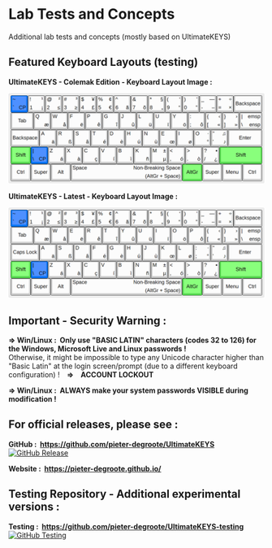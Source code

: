 # Lab Tests and Concepts

Additional lab tests and concepts (mostly based on UltimateKEYS)

## Featured Keyboard Layouts (testing)

**UltimateKEYS - Colemak Edition - Keyboard Layout Image&nbsp;:**

![UltimateKEYS - Colemak - Keyboard Layout Image](UltimateKEYS%20-%20Colemak/UltimateKEYS%20-%20Colemak%20(2x%20Backspace)%20-%20Keyboard%20Layout%20Image.png)

**UltimateKEYS - Latest - Keyboard Layout Image&nbsp;:**

![UltimateKEYS - Keyboard Layout Image](UltimateKEYS%20-%20Latest/UltimateKEYS%20-%20Keyboard%20Layout%20Image.png)

## Important - Security Warning&nbsp;:

**=&gt; Win/Linux : &nbsp;Only use "BASIC LATIN" characters (codes 32 to 126) for the Windows, Microsoft Live and Linux passwords !**  
Otherwise, it might be impossible to type any Unicode character higher than "Basic Latin" at the login screen/prompt (due to a different keyboard configuration) !&emsp;**=&gt;&emsp;ACCOUNT LOCKOUT**

**=&gt; Win/Linux : &nbsp;ALWAYS make your system passwords VISIBLE during modification !**

## For official releases, please see&nbsp;:

**GitHub&nbsp;: &nbsp;https://github.com/pieter-degroote/UltimateKEYS** &emsp;[![GitHub Release](https://img.shields.io/github/release/pieter-degroote/UltimateKEYS.svg)](https://github.com/pieter-degroote/UltimateKEYS/releases)

**Website&nbsp;: &nbsp;https://pieter-degroote.github.io/**

## Testing Repository - Additional experimental versions&nbsp;:

**Testing&nbsp;: &nbsp;https://github.com/pieter-degroote/UltimateKEYS-testing** &emsp;[![GitHub Testing](https://img.shields.io/github/release/pieter-degroote/UltimateKEYS-testing.svg?label=testing)](https://github.com/pieter-degroote/UltimateKEYS-testing/releases)
